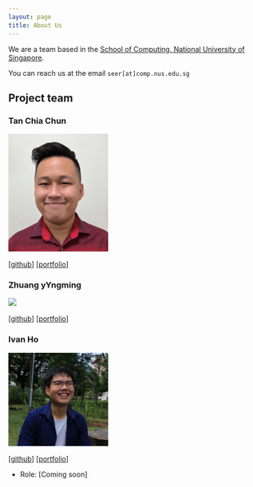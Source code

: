 ```yaml
---
layout: page
title: About Us
---
```


We are a team based in the [School of Computing, National University of Singapore](http://www.comp.nus.edu.sg).

You can reach us at the email `seer[at]comp.nus.edu.sg`

## Project team

### Tan Chia Chun

<img src="images/tanchiachun.png" width="200px">

[[github](https://github.com/tanchiachun)]
[[portfolio](team/tanchiachun.md)]

### Zhuang yYngming

<img src="images/johndoe.png" width="200px">

[[github](http://github.com/yaololo)]
[[portfolio](team/yongming.md)]

### Ivan Ho

<img src="images/ivanho.jpg" width="200px">

[[github](http://github.com/ivanhlb)]
[[portfolio](team/ivanho.md)]


* Role: [Coming soon]

